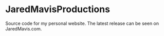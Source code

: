 JaredMavisProductions
=====================
Source code for my personal website. The latest release can be seen on JaredMavis.com.
